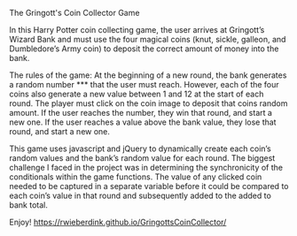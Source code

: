 The Gringott's Coin Collector Game 

In this Harry Potter coin collecting game, the user arrives at Gringott’s Wizard Bank and must use the four magical coins (knut, sickle, galleon, and Dumbledore’s Army coin) to deposit the correct amount of money into the bank. 

The rules of the game: At the beginning of a new round, the bank generates a random number *** that the user must reach. However, each of the four coins also generate a new value between 1 and 12 at the start of each round. The player must click on the coin image to deposit that coins random amount. If the user reaches the number, they win that round, and start a new one. If the user reaches a value above the bank value, they lose that round, and start a new one.

This game uses javascript and jQuery to dynamically create each coin’s random values and the bank’s random value for each round. The biggest challenge I faced in the project was in determining the synchronicity of the conditionals within the game functions. The value of any clicked coin needed to be captured in a separate variable before it could be compared to each coin’s value in that round and subsequently added to the added to bank total.

Enjoy! 
https://rwieberdink.github.io/GringottsCoinCollector/
